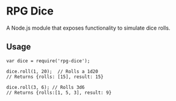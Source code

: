 # RPG Dice

A Node.js module that exposes functionality to simulate dice rolls.

## Usage

    var dice = require('rpg-dice');

    dice.roll(1, 20);  // Rolls a 1d20
    // Returns {rolls: [15], result: 15}

    dice.roll(3, 6); // Rolls 3d6
    // Returns {rolls:[1, 5, 3], result: 9}
